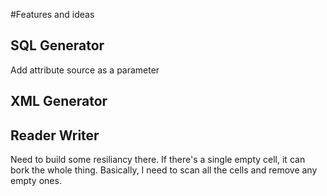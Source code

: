 #Features and ideas 

## SQL Generator
Add attribute source as a parameter

## XML Generator


## Reader Writer
Need to build some resiliancy there. If there's a single empty cell, it can bork the whole thing. Basically, I need to scan all the cells and remove any empty ones.